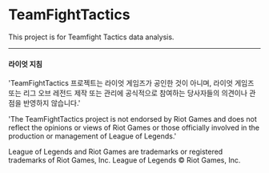 # TeamFightTactics
This project is for Teamfight Tactics data analysis.

---
#### 라이엇 지침
'TeamFightTactics 프로젝트는 라이엇 게임즈가 공인한 것이 아니며, 라이엇 게임즈 또는 리그 오브 레전드 제작 또는 관리에 공식적으로 참여하는 당사자들의 의견이나 관점을 반영하지 않습니다.'

'The TeamFightTactics project is not endorsed by Riot Games and does not reflect the opinions or views of Riot Games or those officially involved in the production or management of League of Legends.'

League of Legends and Riot Games are trademarks or registered trademarks of Riot Games, Inc. League of Legends © Riot Games, Inc.
